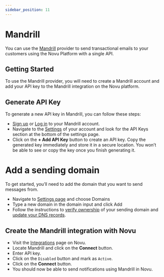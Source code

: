 ```yaml
---
sidebar_position: 11
---
```


# Mandrill

You can use the [Mandrill](https://mandrillapp.com/) provider to send transactional emails to your customers using the Novu Platform with a single API.

## Getting Started

To use the Mandrill provider, you will need to create a Mandrill account and add your API key to the Mandrill integration on the Novu platform.

## Generate API Key

To generate a new API key in Mandrill, you can follow these steps:

- [Sign up](https://login.mailchimp.com/signup/) or [Log in](https://login.mailchimp.com/) to your Mandrill account.
- Navigate to the [Settings](https://mandrillapp.com/settings) of your account and look for the API Keys section at the bottom of the settings page.
- Click on the **+ Add API Key** button to create an API key. Copy the generated key immediately and store it in a secure location. You won’t be able to see or copy the key once you finish generating it.

# Add a sending domain

To get started, you’ll need to add the domain that you want to send messages from.

- Navigate to [Settings page](https://mandrillapp.com/settings/sending-domains) and choose Domains
- Type a new domain in the domain input and click Add
- Follow the instructions to [verify ownership](https://mailchimp.com/developer/transactional/docs/authentication-delivery/#authentication) of your sending domain and [update your DNS records](https://mailchimp.com/developer/transactional/docs/authentication-delivery/#configure-your-dns).

## Create the Mandrill integration with Novu

- Visit the [Integrations](https://web.novu.co/integrations) page on Novu.
- Locate Mandrill and click on the **Connect** button.
- Enter API key.
- Click on the `Disabled` button and mark as `Active`.
- Click on the **Connect** button.
- You should now be able to send notifications using Mandrill in Novu.
